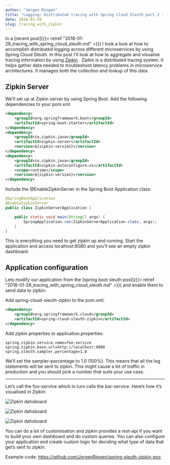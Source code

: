 ```yaml
---
author: "Jørgen Ringen"
title: "Logging: Distributed tracing with Spring Cloud Sleuth part 2 - Zipkin"
date: 2018-01-29
slug: tracing_with_zipkin
---
```


In a [recent post]({{< relref "2018-01-28_tracing_with_spring_cloud_sleuth.md" >}}) I took a look at how to accomplish distributed logging across different microservices by using Spring Cloud Sleuth. In this post I'll look at how to aggregate and visualise tracing information by using  [Zipkin](https://github.com/openzipkin/zipkin) . Zipkin is a distributed tracing system. It helps gather data needed to troubleshoot latency problems in microservice architectures. It manages both the collection and lookup of this data

## Zipkin Server

We’ll set up at Zipkin server by using Spring Boot. Add the following dependencies to your pom.xml

```xml
<dependency>
    <groupId>org.springframework.boot</groupId>
    <artifactId>spring-boot-starter</artifactId>
</dependency>
<dependency>
    <groupId>io.zipkin.java</groupId>
    <artifactId>zipkin-server</artifactId>
    <version>${zipkin-version}</version>
</dependency>
<dependency>
    <groupId>io.zipkin.java</groupId>
    <artifactId>zipkin-autoconfigure-ui</artifactId>
    <scope>runtime</scope>
    <version>${zipkin-version}</version>
</dependency>
``` 


Include the @EnableZipkinServer in the Spring Boot Application class:
```java
@SpringBootApplication
@EnableZipkinServer
public class ZipkinServerApplication {

	public static void main(String[] args) {
		SpringApplication.run(ZipkinServerApplication.class, args);
	}
}
```

This is everything you need to get zipkin up and running. Start the application and access localhost:8080 and you’ll see an empty zipkin dashboard.

## Application configuration

Lets modify our application from the [spring boot sleuth post]({{< relref "2018-01-28_tracing_with_spring_cloud_sleuth.md" >}}) and enable them to send data to zipkin:

Add spring-cloud-sleuth-zipkin to the pom.xml:
```xml
<dependency>
    <groupId>org.springframework.cloud</groupId>
    <artifactId>spring-cloud-sleuth-zipkin</artifactId>
</dependency>
```

Add zipkin properties to application.properties:
```
spring.zipkin.service.name=foo-service
spring.zipkin.base-url=http://localhost:9000
spring.sleuth.sampler.percentage=1.0
```

We’ll set the sampler-percentage to 1.0 (100%). This means that all the log statements will be sent to zipkin. This might cause a lot of traffic in production and you should pick a number that suits your use case.

---

Let’s call the foo-service which in turn calls the bar-service. Here’s how it’s visualised in Zipkin:

![Zipkin dahsboard](/img/zipkin1.png)

![Zipkin dahsboard](/img/zipkin2.png)

![Zipkin dahsboard](/img/zipkin3.png)

You can do a lot of customisation and zipkin provides a rest-api if you want to build your own dashboard and do custom queries. 
You can also configure your application and create custom logic for deciding what type of data that get’s sent to zipkin.

Example-code: https://github.com/JorgenRingen/spring-sleuth-zipkin-poc